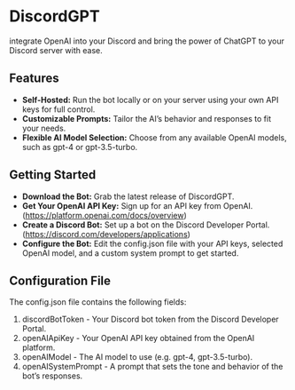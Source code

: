 ﻿# DiscordGPT

integrate OpenAI into your Discord and bring the power of ChatGPT to your Discord server with ease.

## Features

- **Self-Hosted:** Run the bot locally or on your server using your own API keys for full control.
- **Customizable Prompts:** Tailor the AI’s behavior and responses to fit your needs.
- **Flexible AI Model Selection:** Choose from any available OpenAI models, such as gpt-4 or gpt-3.5-turbo.

## Getting Started

- **Download the Bot:** Grab the latest release of DiscordGPT.
- **Get Your OpenAI API Key:** Sign up for an API key from OpenAI. (https://platform.openai.com/docs/overview)
- **Create a Discord Bot:** Set up a bot on the Discord Developer Portal. (https://discord.com/developers/applications)
- **Configure the Bot:** Edit the config.json file with your API keys, selected OpenAI model, and a custom system prompt to get started.

## Configuration File

The config.json file contains the following fields:
1. discordBotToken - Your Discord bot token from the Discord Developer Portal.
2. openAIApiKey - Your OpenAI API key obtained from the OpenAI platform.
3. openAIModel - The AI model to use (e.g. gpt-4, gpt-3.5-turbo).
4. openAISystemPrompt - A prompt that sets the tone and behavior of the bot’s responses.
